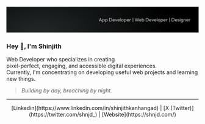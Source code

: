 ![shinjith tagline](https://github.com/shnjd/shnjd/blob/main/.github/images/cover.png)

### Hey 👋, I'm Shinjith

Web Developer who specializes in creating<br />
pixel-perfect, engaging, and accessible digital experiences.<br />
Currently, I'm concentrating on developing useful web projects and learning new things.

> *Building by day, breaching by night.*

------

<p align="center">
[Linkedin](https://www.linkedin.com/in/shinjithkanhangad) | [X (Twitter)](https://twitter.com/shnjd_) | [Website](https://shnjd.com/)
</p>
